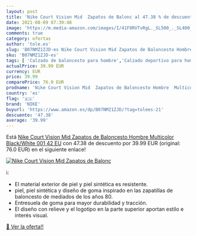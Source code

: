 ```yaml
---
layout: post
title: 'Nike Court Vision Mid  Zapatos de Balonc al 47.38 % de descuento'
date: 2021-08-09 07:39:48
image: 'https://m.media-amazon.com/images/I/41F8RVTvRgL._SL500_._SL400_.jpg'
comments: true
category: ofertas
author: 'tole.es'
slug: 'B07NMZ1ZJD-es Nike Court Vision Mid Zapatos de Baloncesto Hombre...'
sku: 'B07NMZ1ZJD-es'
tags: [ 'Calzado de baloncesto para hombre','Calzado deportivo para hombre','Zapatillas y calzado deportivo para hombre','Zapatos','Zapatos para hombre','Zapatos y complementos','nike','zapatos', ]
actualPrice: 39.99 EUR
currency: EUR
price: 39.99
comparePrice: 76.0 EUR
prodname: 'Nike Court Vision Mid  Zapatos de Baloncesto Hombre  Multicolor  Black/White 001   42 EU'
country: 'es'
flag: '🇪🇸'
brand: 'NIKE'
buyurl: 'https://www.amazon.es/dp/B07NMZ1ZJD/?tag=tolees-21'
descuento: '47.38'
average: '39.99'
---
```


Está [Nike Court Vision Mid  Zapatos de Baloncesto Hombre  Multicolor  Black/White 001   42 EU](https://www.amazon.es/dp/B07NMZ1ZJD/?tag=tolees-21) con 47.38 de descuento por 39.99 EUR (original: 76.0 EUR) en el siguiente enlace!

[![Nike Court Vision Mid  Zapatos de Balonc](https://m.media-amazon.com/images/I/41F8RVTvRgL._SL500_._SL400_.jpg)](https://www.amazon.es/dp/B07NMZ1ZJD/?tag=tolees-21)

ℹ️:

- El material exterior de piel y piel sintética es resistente.
- piel, piel sintética y diseño de goma inspirado en las zapatillas de baloncesto de mediados de los años 80.
- Entresuela de goma para mayor durabilidad y tracción.
- El diseño con relieve y el logotipo en la parte superior aportan estilo e interés visual.

[🛒 Ver la oferta!!](https://www.amazon.es/dp/B07NMZ1ZJD/?tag=tolees-21)
